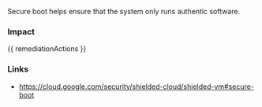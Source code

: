 
Secure boot helps ensure that the system only runs authentic software.


### Impact
<!-- Add Impact here -->

<!-- DO NOT CHANGE -->
{{ remediationActions }}

### Links
- https://cloud.google.com/security/shielded-cloud/shielded-vm#secure-boot


